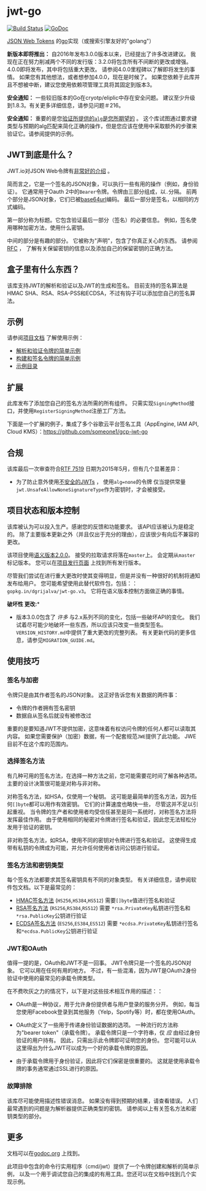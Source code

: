 # jwt-go

[![Build Status](https://travis-ci.org/dgrijalva/jwt-go.svg?branch=master)](https://travis-ci.org/dgrijalva/jwt-go)
[![GoDoc](https://godoc.org/github.com/dgrijalva/jwt-go?status.svg)](https://godoc.org/github.com/dgrijalva/jwt-go)

[JSON Web Tokens](http://self-issued.info/docs/draft-ietf-oauth-json-web-token.html) 的[go](http://www.golang.org)实现（或搜索引擎友好的"golang"）


**新版本即将推出：** 自2016年发布3.0.0版本以来，已经提出了许多改进建议。
我现在正在努力削减两个不同的发行版：3.2.0将包含所有不间断的更改或增强。 
4.0.0即将发布，其中将包括重大更改。 请参阅4.0.0里程碑以了解即将发生的事情。 
如果您有其他想法，或者想参加4.0.0，现在是时候了。 
如果您依赖于此库并且不想被中断，建议您使用依赖项管理工具将其固定到版本3。

**安全通知：** 一些较旧版本的Go在cryotp/eliplic中存在安全问题。 建议至少升级到1.8.3。有关更多详细信息，请参见问题＃216。

**安全通知：** 重要的是您[验证所提供的`alg`是您所期望的](https://auth0.com/blog/critical-vulnerabilities-in-json-web-token-libraries/) 。 
这个库试图通过要求键类型与预期的alg匹配来简化正确的操作，但是您应该在使用中采取额外的步骤来验证它。请参阅提供的示例。

## JWT到底是什么？

JWT.io对JSON Web令牌有[非常好的介绍](https://jwt.io/introduction) 。

简而言之，它是一个签名的JSON对象，可以执行一些有用的操作（例如，身份验证）。 
它通常用于Oauth 2中的`Bearer`令牌。令牌由三部分组成，以`.`分隔。 
前两个部分是JSON对象，它们已被[base64url](http://tools.ietf.org/html/rfc4648)编码。 
最后一部分是签名，以相同的方式编码。

第一部分称为标题。它包含验证最后一部分（签名）的必要信息。
例如，签名使用哪种加密方法，使用什么密钥。

中间的部分是有趣的部分。 它被称为"声明"，包含了你真正关心的东西。 请参阅[RFC](http://self-issued.info/docs/draft-ietf-oauth-json-web-token.html) ，
了解有关保留密钥的信息以及添加自己的保留密钥的正确方法。

## 盒子里有什么东西？

该库支持JWT的解析和验证以及JWT的生成和签名。 
目前支持的签名算法是HMAC SHA、RSA、RSA-PSS和ECDSA，不过有钩子可以添加您自己的签名算法。

## 示例

请参阅[项目文档](https://godoc.org/github.com/dgrijalva/jwt-go) 了解使用示例：

* [解析和验证令牌的简单示例](https://godoc.org/github.com/dgrijalva/jwt-go#example-Parse--Hmac)
* [构建和签名令牌的简单示例](https://godoc.org/github.com/dgrijalva/jwt-go#example-New--Hmac)
* [示例目录](https://godoc.org/github.com/dgrijalva/jwt-go#pkg-examples)

## 扩展

此库发布了添加您自己的签名方法所需的所有组件。
只需实现`SigningMethod`接口，并使用`RegisterSigningMethod`注册工厂方法。

下面是一个扩展的例子，集成了多个谷歌云平台签名工具（AppEngine, IAM API, Cloud KMS）：https://github.com/someone1/gcp-jwt-go

## 合规

该库最后一次审查符合[RTF 7519](http://www.rfc-editor.org/info/rfc7519) 日期为2015年5月，但有几个显著差异：

* 为了防止意外使用[不安全的JWTs](http://self-issued.info/docs/draft-ietf-oauth-json-web-token.html#UnsecuredJWT) ，
使用`alg=none`的令牌 仅当提供常量`jwt.UnsafeAllowNoneSignatureType`作为密钥时，才会被接受。
  
## 项目状态和版本控制

该库被认为可以投入生产。感谢您的反馈和功能要求。
该API应该被认为是稳定的。
除了主要版本更新之外（并且仅出于充分的理由），应该很少有向后不兼容的更改。

该项目使用[语义版本2.0.0](http://semver.org)。 
接受的拉取请求将落在`master`上。 会定期从`master`标记版本。 
您可以在[项目发行页面](https://github.com/dgrijalva/jwt-go/releases) 上找到所有发行版本。

尽管我们尝试在进行重大更改时使其变得明显，但是并没有一种很好的机制将通知发布给用户。
您可能希望使用此替代软件包，包括：：`gopkg.in/dgrijalva/jwt-go.v3`。
它将在语义版本控制方面做正确的事情。

**破坏性 更改:*** 

* 版本3.0.0包含了 _许多_ 与2.x系列不同的变化，包括一些破坏API的变化。
  我们试着尽可能少地破坏一些东西，所以应该只改变一些类型签名。
  `VERSION_HISTORY.md`中提供了重大更改的完整列表。 
  有关更新代码的更多信息，请参见`MIGRATION_GUIDE.md`。

## 使用技巧

### 签名与加密

令牌只是由其作者签名的JSON对象。 这正好告诉您有关数据的两件事：
* 令牌的作者拥有签名密钥
* 数据自从签名后就没有被修改过

重要的是要知道JWT不提供加密，这意味着有权访问令牌的任何人都可以读取其内容。
如果您需要保护（加密）数据，有一个配套规范`JWE`提供了此功能。
JWE目前不在这个库的范围内。

### 选择签名方法

有几种可用的签名方法，在选择一种方法之前，您可能需要花时间了解各种选项。
主要的设计决策很可能是对称与非对称。

对称签名方法，如HSA，仅使用一个秘钥。 
这可能是最简单的签名方法，因为任何`[]byte`都可以用作有效密钥。
它们的计算速度也略快一些， 尽管这并不足以引起重视。
当令牌的生产者和使用者均受信任甚至是同一系统时，对称签名方法将发挥最佳作用。
由于使用相同的秘密对令牌进行签名和验证，因此您无法轻松分发用于验证的密钥。

非对称签名方法，如RSA，使用不同的密钥对令牌进行签名和验证。
这使得生成带有私钥的令牌成为可能，并允许任何使用者访问公钥进行验证。

### 签名方法和密钥类型

每个签名方法都要求其签名密钥具有不同的对象类型。
有关详细信息，请参阅软件包文档。以下是最常见的：

* [HMAC签名方法](https://godoc.org/github.com/dgrijalva/jwt-go#SigningMethodHMAC) (`HS256`,`HS384`,`HS512`) 需要`[]byte`值进行签名和验证
* [RSA签名方法](https://godoc.org/github.com/dgrijalva/jwt-go#SigningMethodRSA) (`RS256`,`RS384`,`RS512`) 需要 `*rsa.PrivateKey`私钥进行签名和`*rsa.PublicKey`公钥进行验证
* [ECDSA签名方法](https://godoc.org/github.com/dgrijalva/jwt-go#SigningMethodECDSA) (`ES256`,`ES384`,`ES512`) 需要 `*ecdsa.PrivateKey`私钥进行签名和`*ecdsa.PublicKey`公钥进行验证

### JWT和OAuth

值得一提的是，OAuth和JWT不是一回事。
JWT令牌只是一个签名的JSON对象。
它可以用在任何有用的地方。
不过，有一些混淆，因为JWT是OAuth2身份验证中使用的最常见的承载令牌类型。

在不费吹灰之力的情况下，以下是对这些技术相互作用的描述：：

* OAuth是一种协议，用于允许身份提供者与用户登录的服务分开。 
  例如，每当您使用Facebook登录到其他服务（Yelp，Spotify等）时，都在使用OAuth。
  
* OAuth定义了一些用于传递身份验证数据的选项。 
  一种流行的方法称为"bearer token"（承载令牌）。 
  承载令牌只是一个字符串，仅 _应_ 由经过身份验证的用户持有。 
  因此，只需出示此令牌即可证明您的身份。 
  您可能可以从这里得出为什么JWT可以成为一个好的承载令牌的原因。
  
* 由于承载令牌用于身份验证，因此将它们保密是很重要的。 
  这就是使用承载令牌的事务通常通过SSL进行的原因。

### 故障排除

该库尽可能使用描述性错误消息。 
如果没有得到预期的结果，请查看错误。
人们最常遇到的问题是为解析器提供正确类型的密钥。
请参阅以上有关签名方法和密钥类型的部分。

## 更多

文档可以在[godoc.org](http://godoc.org/github.com/dgrijalva/jwt-go) 上找到。

此项目中包含的命令行实用程序（cmd/jwt）提供了一个令牌创建和解析的简单示例，
以及一个用于调试您自己的集成的有用工具。您还可以在文档中找到几个实现示例。
